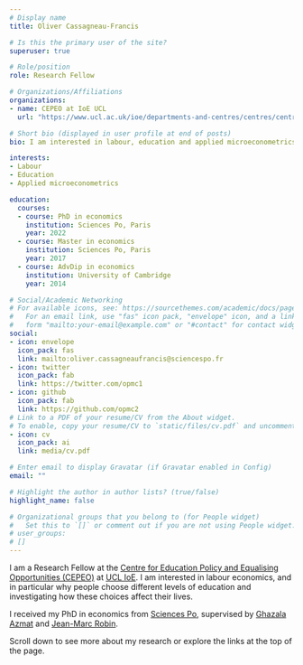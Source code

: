```yaml
---
# Display name
title: Oliver Cassagneau-Francis

# Is this the primary user of the site?
superuser: true

# Role/position
role: Research Fellow

# Organizations/Affiliations
organizations:
- name: CEPEO at IoE UCL
  url: "https://www.ucl.ac.uk/ioe/departments-and-centres/centres/centre-education-policy-and-equalising-opportunities"

# Short bio (displayed in user profile at end of posts)
bio: I am interested in labour, education and applied microeconometrics.

interests:
- Labour 
- Education
- Applied microeconometrics

education:
  courses:
  - course: PhD in economics
    institution: Sciences Po, Paris
    year: 2022
  - course: Master in economics
    institution: Sciences Po, Paris
    year: 2017
  - course: AdvDip in economics
    institution: University of Cambridge 
    year: 2014

# Social/Academic Networking
# For available icons, see: https://sourcethemes.com/academic/docs/page-builder/#icons
#   For an email link, use "fas" icon pack, "envelope" icon, and a link in the
#   form "mailto:your-email@example.com" or "#contact" for contact widget.
social:
- icon: envelope
  icon_pack: fas
  link: mailto:oliver.cassagneaufrancis@sciencespo.fr
- icon: twitter
  icon_pack: fab
  link: https://twitter.com/opmc1
- icon: github
  icon_pack: fab
  link: https://github.com/opmc2
# Link to a PDF of your resume/CV from the About widget.
# To enable, copy your resume/CV to `static/files/cv.pdf` and uncomment the lines below.
- icon: cv
  icon_pack: ai
  link: media/cv.pdf

# Enter email to display Gravatar (if Gravatar enabled in Config)
email: ""

# Highlight the author in author lists? (true/false)
highlight_name: false

# Organizational groups that you belong to (for People widget)
#   Set this to `[]` or comment out if you are not using People widget.
# user_groups:
# []
---
```


I am a Research Fellow at the [Centre for Education Policy and Equalising Opportunities (CEPEO)](https://www.ucl.ac.uk/ioe/departments-and-centres/centres/centre-education-policy-and-equalising-opportunities) at [UCL IoE](https://www.ucl.ac.uk/ioe/ioe-ucls-faculty-education-and-society). I am interested in labour economics, and in particular why people choose different levels of education and investigating how these choices affect their lives.

I received my PhD in economics from [Sciences Po](https://www.sciencespo.fr/department-economics/en.html), supervised by [Ghazala Azmat](https://sites.google.com/site/ghazalaazmat/home) and [Jean-Marc Robin](https://sites.google.com/site/jmarcrobin/home).

Scroll down to see more about my research or explore the links at the top of the page.
